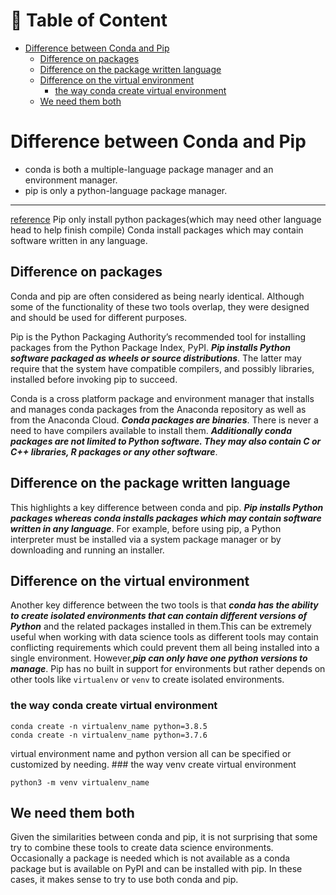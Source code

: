 # 📖 Table of Content
* [Difference between Conda and Pip](#difference-between-conda-and-pip)
  * [Difference on packages](#difference-on-packages)
  * [Difference on the package written language](#difference-on-the-package-written-language)
  * [Difference on the virtual environment](#difference-on-the-virtual-environment)   
    * [the way conda create virtual environment](#the-way-conda-create-virtual-environment)
  * [We need them both](#we-need-them-both)

# Difference between Conda and Pip

- conda is both a multiple-language package manager and an environment manager.
- pip is only a python-language package manager.

---

[reference](https://www.anaconda.com/blog/understanding-conda-and-pip) Pip only install python packages(which may need other language head to help finish compile) Conda install packages which may contain software written in any language.

## Difference on packages

Conda and pip are often considered as being nearly identical. Although some of the functionality of these two tools overlap, they were designed and should be used for different purposes.

Pip is the Python Packaging Authority’s recommended tool for installing packages from the Python Package Index, PyPI. ***Pip installs Python software packaged as wheels or source distributions***. The latter may require that the system have compatible compilers, and possibly libraries, installed before invoking pip to succeed.

Conda is a cross platform package and environment manager that installs and manages conda packages from the Anaconda repository as well as from the Anaconda Cloud. ***Conda packages are binaries***. There is never a need to have compilers available to install them. ***Additionally conda packages are not limited to Python software. They may also contain C or C++ libraries, R packages or any other software***.

## Difference on the package written language

This highlights a key difference between conda and pip. ***Pip installs Python packages whereas conda installs packages which may contain software written in any language***. For example, before using pip, a Python interpreter must be installed via a system package manager or by downloading and running an installer.

## Difference on the virtual environment

Another key difference between the two tools is that ***conda has the ability to create isolated environments that can contain different versions of Python*** and the related packages installed in them.This can be extremely useful when working with data science tools as different tools may contain conflicting requirements which could prevent them all being installed into a single environment.
However,***pip can only have one python versions to manage***. Pip has no built in support for environments but rather depends on other tools like `virtualenv` or `venv` to create isolated environments.

### the way conda create virtual environment

```
conda create -n virtualenv_name python=3.8.5
conda create -n virtualenv_name python=3.7.6
```

virtual environment name and python version all can be specified or customized by needing. ### the way venv create virtual environment

```
python3 -m venv virtualenv_name
```

## We need them both

Given the similarities between conda and pip, it is not surprising that some try to combine these tools to create data science environments. Occasionally a package is needed which is not available as a conda package but is available on PyPI and can be installed with pip. In these cases, it makes sense to try to use both conda and pip.
